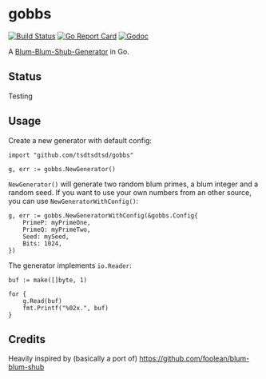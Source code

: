 # gobbs

[![Build Status](https://travis-ci.org/bwmarrin/discordgo.svg?branch=master)](https://travis-ci.org/bwmarrin/discordgo)
[![Go Report Card](https://goreportcard.com/badge/github.com/tsdtsdtsd/gobbs)](https://goreportcard.com/report/github.com/tsdtsdtsd/gobbs)
[![Godoc](https://godoc.org/github.com/tsdtsdtsd/gobbs?status.svg)](https://godoc.org/github.com/tsdtsdtsd/gobbs)

A [Blum-Blum-Shub-Generator](https://en.wikipedia.org/wiki/Blum_Blum_Shub) in Go.

## Status

Testing

## Usage

Create a new generator with default config:

```
import "github.com/tsdtsdtsd/gobbs"

g, err := gobbs.NewGenerator()
```

`NewGenerator()` will generate two random blum primes, a blum integer and a random seed. If you want to use your own numbers from an other source, you can use `NewGeneratorWithConfig()`:

```
g, err := gobbs.NewGeneratorWithConfig(&gobbs.Config{
    PrimeP: myPrimeOne,
    PrimeQ: myPrimeTwo,
    Seed: mySeed,
    Bits: 1024,
})
```

The generator implements `io.Reader`:

```
buf := make([]byte, 1)

for {
    g.Read(buf)
    fmt.Printf("%02x.", buf)
}
```

## Credits

Heavily inspired by (basically a port of) https://github.com/foolean/blum-blum-shub